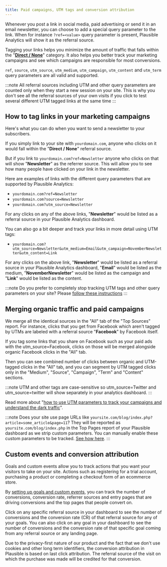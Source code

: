 ```yaml
---
title: Paid campaigns, UTM tags and conversion attribution
---
```


Whenever you post a link in social media, paid advertising or send it in an email newsletter, you can choose to add a special query parameter to the link. When for instance `?ref=<value>` query parameter is present, Plausible Analytics will show it as the referral source.

Tagging your links helps you minimize the amount of traffic that falls within the "[**Direct / None**](https://plausible.io/blog/utm-tracking-tags)" category. It also helps you better track your marketing campaigns and see which campaigns are responsible for most conversions. 

`ref`, `source`, `utm_source`, `utm_medium`, `utm_campaign`, `utm_content` and `utm_term` query parameters are all valid and supported.

:::note 
All referral sources including UTM and other query parameters are counted only when they start a new session on your site. This is why you don't see all the referral sources of your own visits if you click to test several different UTM tagged links at the same time
:::

## How to tag links in your marketing campaigns

Here's what you can do when you want to send a newsletter to your subscribers. 

If you simply link to your site with `yourdomain.com`, anyone who clicks on it would fall within the "**Direct / None**" referral source. 

But if you link to `yourdomain.com?ref=Newsletter` anyone who clicks on that will show "**Newsletter**" as the referrer source. This will allow you to see how many people have clicked on your link in the newsletter.

Here are examples of links with the different query parameters that are supported by Plausible Analytics:

* `yourdomain.com?ref=Newsletter`
* `yourdomain.com?source=Newsletter`
* `yourdomain.com?utm_source=Newsletter`

For any clicks on any of the above links, "**Newsletter**" would be listed as a referral source in your Plausible Analytics dashboard. 

You can also go a bit deeper and track your links in more detail using UTM tags:

* `yourdomain.com?utm_source=Newsletter&utm_medium=Email&utm_campaign=NovemberNewsletter&utm_content=Link`

For any clicks on the above link, "**Newsletter**" would be listed as a referral source in your Plausible Analytics dashboard, "**Email**" would be listed as the medium, "**NovemberNewsletter**" would be listed as the campaign and "**Link**" would be listed as the content. 

:::note 
Do you prefer to completely stop tracking UTM tags and other query parameters on your site? Please [follow these instructions](stop-tracking-utm-tags.md)
:::

## Merging organic traffic and paid campaigns 

We merge all the identical sources in the "All" tab of the "Top Sources" report. For instance, clicks that you get from Facebook which aren't tagged by UTMs are labeled with a referral source "**Facebook**" by Facebook itself. 

If you tag some links that you share on Facebook such as your paid ads with the utm_source=Facebook, clicks on those will be merged alongside organic Facebook clicks in the "All" tab. 

Then you can see combined number of clicks between organic and UTM-tagged clicks in the "All" tab, and you can segment by UTM tagged clicks only in the "Medium", "Source", "Campaign", "Term" and "Content" sections.

:::note 
UTM and other tags are case-sensitive so utm_source=Twitter and utm_source=twitter will show separately in your analytics dashboard.
:::

Read more about "[how to use UTM parameters to track your campaigns and understand the dark traffic](https://plausible.io/blog/utm-tracking-tags)".

:::note 
Does your site use page URLs like `yoursite.com/blog/index.php?article=some_article&page=11`? They will be reported as `yoursite.com/blog/index.php` in the Top Pages report of your Plausible dashboard as we strip custom parameters. You can manually enable these custom parameters to be tracked. [See how here](custom-query-params.md).
:::

## Custom events and conversion attribution 

Goals and custom events allow you to track actions that you want your visitors to take on your site. Actions such as registering for a trial account, purchasing a product or completing a checkout form of an ecommerce store.

By [setting up goals and custom events](goal-conversions.md), you can track the number of conversions, conversion rate, referrer sources and entry pages that are driving conversions and the top pages that people convert on. 

Click on any specific referral source in your dashboard to see the number of conversions and the conversion rate (CR) of that referral source for any of your goals. You can also click on any goal in your dashboard to see the number of conversions and the conversion rate of that specific goal coming from any referral source or any landing page.

Due to the privacy-first nature of our product and the fact that we don't use cookies and other long term identifiers, the conversion attribution in Plausible is based on last click attribution. The referral source of the visit on which the purchase was made will be credited for that conversion. 
